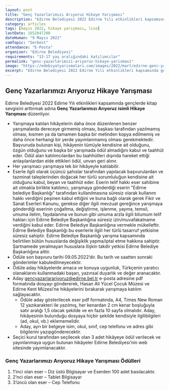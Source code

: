 ```yaml
---
layout: post
title: "Genç Yazarlarımızı Arıyoruz Hikaye Yarışması"
description: "​​​​​​Edirne Belediyesi 2022 Edirne Yılı etkinlikleri kapsamında gençlerde kitap sevgisini arttırmak adına Genç Yazarlarımızı Arıyoruz isimli hikaye yarışması düzenliyor."
category: articles
tags: [mayıs 2022, hikaye yarışması, lise]
lastDate: 1652047200
dateHuman: "9 Mayıs 2022"
comTopic: "Serbest"
attendance: "E-Posta"
organizer: "Edirne Belediyesi"
requirements: "13-17 yaş aralığındaki katılımcılar"
permalink: "genc-yazarlarimizi-ariyoruz-hikaye-yarismasi"
image: "https://edebiyatyarismalari.com/images/2022/mart/edirne-genc-yazarlarimizi-ariyoruz-hikaye-yarismasi.jpg"
excerpt: "​​​​​​Edirne Belediyesi 2022 Edirne Yılı etkinlikleri kapsamında gençlerde kitap sevgisini arttırmak adına <strong>Genç Yazarlarımızı Arıyoruz isimli hikaye yarışması</strong> düzenliyor."
---
```


## Genç Yazarlarımızı Arıyoruz Hikaye Yarışması
​​​​​​Edirne Belediyesi 2022 Edirne Yılı etkinlikleri kapsamında gençlerde kitap sevgisini arttırmak adına **Genç Yazarlarımızı Arıyoruz isimli Hikaye Yarışması** düzenliyor.  

- Yarışmaya katılan hikâyelerin daha önce düzenlenen benzer yarışmalarda dereceye girmemiş olması, başkası tarafından yazılmamış olması, kısmen ya da tamamen başka bir metinden kopya edilmemiş ve daha önce herhangi bir yerde yayımlanmamış olması gerekmektedir. Başvuruda bulunan kişi, hikâyenin tümüyle kendisine ait olduğunu, özgün olduğunu ve başka bir yarışmada ödül almadığını kabul ve taahhüt eder. Ödül alan katılımcılardan bu taahhütleri dışında hareket ettiği anlaşılanlardan elde ettikleri ödül, unvan geri alınır.
- Her yarışmacı yarışmaya tek bir hikâyeyle katılabilir.
- Eserle ilgili olarak üçüncü şahıslar tarafından yapılacak başvurulardan ve tazminat taleplerinden doğacak her türlü sorumluluğun kendisine ait olduğunu kabul, beyan ve taahhüt eder. Eserin telif hakkı eser sahibine ait olmakla birlikte katılımcı, yarışmaya gönderdiği eserin "Edirne belediye Başkanlığı" tarafından kullanılmasına süresiz olarak kullanım hakkı verdiğini peşinen kabul ettiğini ve buna bağlı olarak gerek Fikir ve Sanat Eserleri Kanunu, gerekse diğer ilgili mevzuat gereğince yarışmaya gönderdiği eserinin çoğaltma, değiştirme, işlenme, yayma, temsil, umuma iletim, faydalanma ve bunun gibi umuma arzla ilgili bilumum telif hakları için Edirne Belediye Başkanlığına süresiz izin/muvafakatname verdiğini kabul eder. Edirne Belediye Başkanlığına vermekle mükelleftir. Edirne Belediye Başkanlığı bu eserlerle ilgili her türlü tasarruf yetkisine süresiz sahiptir. Edirne Belediye Başkanlığı yarışma kapsamında belirtilen bütün hususlarda değişiklik yapma/iptal etme hakkına sahiptir. Şartnamede yeralmayan hususlara ilişkin takdir yetkisi Edirne Belediye Başkanlığına aittir.
- Ödüle son başvuru tarihi 09.05.2022’dir. Bu tarih ve saatten sonraki gönderimler kabuledilmeyecektir.
- Ödüle aday hikâyelerde amaca ve konuya uygunluk, Türkçenin yaratıcı olanaklarını kullanmadaki başarı, yazınsal duyarlık ve değer aranacaktır.
- Aday gencyazarlarariyoruz@edirne.bel.tr e-posta adresine pdf formatında dosyayı göndererek, Hasan Ali Yücel Çocuk Müzesi ve Edirne Kent Müzesi’ne hikâyelerini bırakarak yarışmaya katılım sağlayacaktır.
    - Ödüle aday gösterilecek eser pdf formatında, A4, Times New Roman 12 yazıkarakteri ile yazılmış, her kenardan 2 cm kenar boşluğuyla satır aralığı 1,5 olacak şekilde ve en fazla 10 sayfa olmalıdır. Aday, hikâyesinin bulunduğu dosyaya hiçbir şekilde kendisiyle ilgilibilgileri (ad, okul, vb.) eklememelidir.
    - Aday, ayrı bir belgeye isim, okul, sınıf, cep telefonu ve adres gibi bilgilerini yazıpgönderecektir.
- Seçici kurul tarafından seçilecek olan 3 adet hikâyeye ödül verilecek ve yayınlanmaya uygun bulunan hikâyeler Edirne Belediyesi’nin web sitesinde yayımlanacaktır.

### Genç Yazarlarımızı Arıyoruz Hikaye Yarışması Ödülleri
1. 1’inci olan eser – Diz üstü Bilgisayar ve Eserden 100 adet basılacaktır.
2. 2’nci olan eser – Tablet Bilgisayar
3. 3’üncü olan eser – Cep Telefonu
